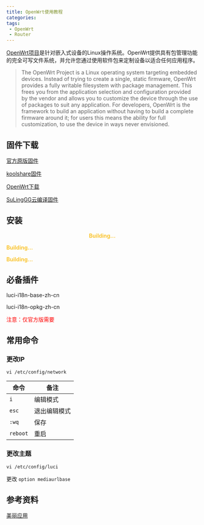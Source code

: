 ```yaml
---
title: OpenWrt使用教程
categories:
tags:
 - OpenWrt
 - Router
---
```


[OpenWrt项目](https://openwrt.org/)是针对嵌入式设备的Linux操作系统。OpenWrt提供具有包管理功能的完全可写文件系统，并允许您通过使用软件包来定制设备以适合任何应用程序。

<!--more-->

> The OpenWrt Project is a Linux operating system targeting embedded devices. Instead of trying to create a single, static firmware, OpenWrt provides a fully writable filesystem with package management. This frees you from the application selection and configuration provided by the vendor and allows you to customize the device through the use of packages to suit any application. For developers, OpenWrt is the framework to build an application without having to build a complete firmware around it; for users this means the ability for full customization, to use the device in ways never envisioned.

## 固件下载

<a href="https://downloads.openwrt.org/" target="_blank">官方原版固件</a>

<a href="https://firmware.koolshare.cn/" target="_blank">koolshare固件</a>

<a href="https://openwrt.download/" target="_blank">OpenWrt下载</a>

<a href="https://github.com/SuLingGG/OpenWrt-Rpi/actions/" target="_blank">SuLingGG云编译固件</a>

## 安装

<center><b><font color=#FAC533>Building...</font></b></center>

<b><font color=#FAC533>Building...</font></b>

<font color=#FAC533><b>Building...</b></font>



## 必备插件

luci-i18n-base-zh-cn

luci-i18n-opkg-zh-cn

<font color=red>注意：仅官方版需要</font>

## 常用命令

### 更改IP
```
vi /etc/config/network
```

| 命令     | 备注         |
| -------- | ------------ |
| `i`      | 编辑模式     |
| `esc`    | 退出编辑模式 |
| `:wq`    | 保存         |
| `reboot` | 重启         |

### 更改主题
```
vi /etc/config/luci
```

更改 `option mediaurlbase`

## 参考资料

[美丽应用](https://mlapp.cn/)